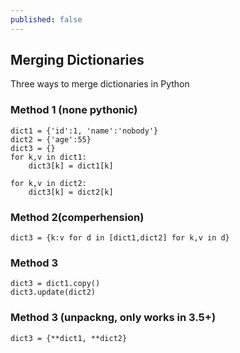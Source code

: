 ```yaml
---
published: false
---
```

## Merging Dictionaries

Three ways to merge dictionaries in Python

### Method 1 (none pythonic)

```
dict1 = {'id':1, 'name':'nobody'}
dict2 = {'age':55}
dict3 = {}
for k,v in dict1:
	dict3[k] = dict1[k]
 
for k,v in dict2:
	dict3[k] = dict2[k]
```


### Method 2(comperhension)
```
dict3 = {k:v for d in [dict1,dict2] for k,v in d}
```


### Method 3
```
dict3 = dict1.copy()
dict3.update(dict2)
```

### Method 3 (unpackng, only works in 3.5+)
```
dict3 = {**dict1, **dict2}
```
